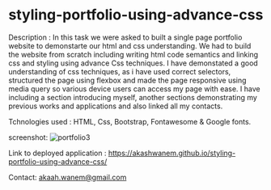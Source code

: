 # styling-portfolio-using-advance-css

Description :
In this task we were asked to built a single page portfolio website to demonstarte our html and css understanding. We had to build the website from scratch including writing html code semantics and linking css and styling using advance Css techniques. I have demonstated a good understanding of css techniques, as i have used correct selectors, structured the page using flexbox and made the page responsive using media query so various device users can access my page with ease. I have including a section introducing myself, another sections demonstrating my previous works and applications and also linked all my contacts.

Tchnologies used : HTML, Css, Bootstrap, Fontawesome & Google fonts.

screenshot:
![portfolio3](https://user-images.githubusercontent.com/88898180/164994919-9fc407e2-17c4-4a1e-b2b4-454802acaf9f.png)



Link to deployed application : 
https://akashwanem.github.io/styling-portfolio-using-advance-css/

Contact: akaah.wanem@gmail.com
